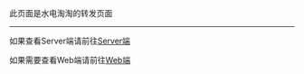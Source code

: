 此页面是水电淘淘的转发页面 

<hr>

如果查看Server端请前往[Server端]([https://github.com/](https://github.com/Joy-Shark/ShuiDian-Shop_Server))

如果需要查看Web端请前往[Web端]([https://github.com/](https://github.com/Joy-Shark/ShuiDian-Shop_Web))